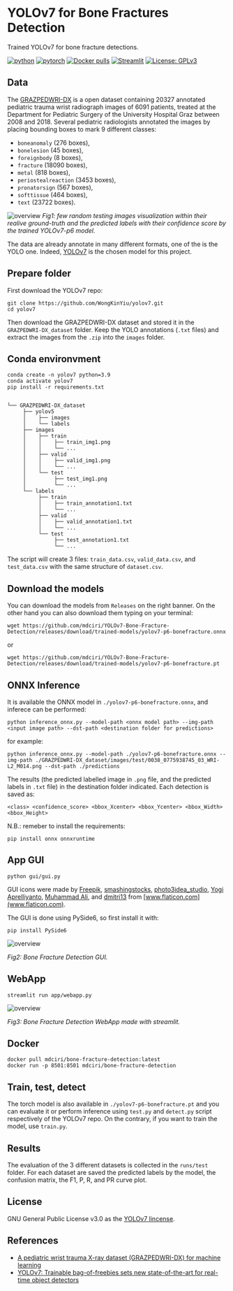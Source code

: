 # YOLOv7 for Bone Fractures Detection

Trained YOLOv7 for bone fracture detections.

[![python](https://img.shields.io/badge/Python-3.9-3776AB.svg?style=flat&logo=python&logoColor=white)](https://www.python.org)
[![pytorch](https://img.shields.io/badge/PyTorch-1.13.1-EE4C2C.svg?style=flat&logo=pytorch)](https://pytorch.org)
[![Docker pulls](https://img.shields.io/docker/pulls/mdciri/bone-fracture-detection)](https://hub.docker.com/repository/docker/mdciri/bone-fracture-detection)
[![Streamlit](https://img.shields.io/badge/Streamlit-1.13.0-FF4B4B.svg?style=flat&logo=Streamlit&logoColor=white)](https://streamlit.io)
[![License: GPLv3](https://img.shields.io/badge/License-GPLv3-blue.svg)](https://www.gnu.org/licenses/gpl-3.0)
 
## Data
The [GRAZPEDWRI-DX](https://www.nature.com/articles/s41597-022-01328-z) is a open dataset containing 20327 annotated pediatric trauma wrist radiograph images of 6091 patients, treated at the Department for Pediatric Surgery of the University Hospital Graz between 2008 and 2018. Several pediatric radiologists annotated the images by placing bounding boxes to mark 9 different classes:

- `boneanomaly`  (276 boxes),
- `bonelesion` (45 boxes),
- `foreignbody` (8 boxes),
- `fracture` (18090 boxes),
- `metal` (818 boxes),
- `periostealreaction` (3453 boxes),
- `pronatorsign` (567 boxes),
- `softtissue` (464 boxes),
- `text` (23722 boxes).

![overview](images/overview_pred.png)
*Fig1: few random testing images visualization within their realive ground-truth and the predicted labels with their confidence score by the trained YOLOv7-p6 model.*

The data are already annotate in many different formats, one of the is the YOLO one. Indeed, [YOLOv7](https://github.com/WongKinYiu/yolov7.git) is the chosen model for this project.

## Prepare folder

First download the YOLOv7 repo:

    git clone https://github.com/WongKinYiu/yolov7.git
    cd yolov7

Then download the GRAZPEDWRI-DX dataset and stored it in the `GRAZPEDWRI-DX_dataset` folder. Keep the YOLO annotations (`.txt` files) and extract the images from the `.zip` into the `images` folder.

## Conda environvment

    conda create -n yolov7 python=3.9
    conda activate yolov7
    pip install -r requirements.txt


    └── GRAZPEDWRI-DX_dataset     
         ├── yolov5
         │    ├── images
         │    └── labels
         ├── images
         │    ├── train
         │    │    ├── train_img1.png
         │    │    └── ...
         │    ├── valid
         │    │    ├── valid_img1.png
         │    │    └── ...
         │    └── test
         │         ├── test_img1.png
         │         └── ...
         └── labels
              ├── train
              │    ├── train_annotation1.txt
              │    └── ...
              ├── valid
              │    ├── valid_annotation1.txt
              │    └── ...
              └── test
                   ├── test_annotation1.txt
                   └── ...

The script will create 3 files: `train_data.csv`, `valid_data.csv`, and `test_data.csv` with the same structure of `dataset.csv`.

## Download the models

You can download the models from `Releases` on the right banner. On the other hand you can also download them typing on your terminal:

    wget https://github.com/mdciri/YOLOv7-Bone-Fracture-Detection/releases/download/trained-models/yolov7-p6-bonefracture.onnx

or

    wget https://github.com/mdciri/YOLOv7-Bone-Fracture-Detection/releases/download/trained-models/yolov7-p6-bonefracture.pt

## ONNX Inference

It is available the ONNX model in `./yolov7-p6-bonefracture.onnx`, and inferece can be performed:

    python inference_onnx.py --model-path <onnx model path> --img-path <input image path> --dst-path <destination folder for predictions>

for example:

    python inference_onnx.py --model-path ./yolov7-p6-bonefracture.onnx --img-path ./GRAZPEDWRI-DX_dataset/images/test/0038_0775938745_03_WRI-L2_M014.png --dst-path ./predictions

The results (the predicted labelled image in `.png` file, and the predicted labels in `.txt` file) in the destination folder indicated. Each detection is saved as:

    <class> <confidence_score> <bbox_Xcenter> <bbox_Ycenter> <bbox_Width> <bbox_Height>

N.B.: remeber to install the requirements:

    pip install onnx onnxruntime

## App GUI

    python gui/gui.py

GUI icons were made by [Freepik](https://www.flaticon.com/authors/freepik), [smashingstocks](https://www.flaticon.com/authors/smashingstocks), [photo3idea_studio](https://www.flaticon.com/authors/photo3idea-studio), [Yogi Aprelliyanto](https://www.flaticon.com/authors/yogi-aprelliyanto), [Muhammad Ali](https://www.flaticon.com/authors/muhammad-ali), and [dmitri13](https://www.flaticon.com/authors/dmitri13) from [www.flaticon.com](www.flaticon.com).

The GUI is done using PySide6, so first install it with:

    pip install PySide6

![overview](images/gui.png)

*Fig2: Bone Fracture Detection GUI.*

## WebApp

    streamlit run app/webapp.py  

![overview](images/webapp.png)

*Fig3: Bone Fracture Detection WebApp made with streamlit.*

## Docker

    docker pull mdciri/bone-fracture-detection:latest
    docker run -p 8501:8501 mdciri/bone-fracture-detection

## Train, test, detect

The torch model is also available in `./yolov7-p6-bonefracture.pt` and you can evaluate it or perform inference using `test.py` and `detect.py` script respectively of the YOLOv7 repo. On the contrary, if you want to train the model, use `train.py`.

## Results

The evaluation of the 3 different datasets is collected in the `runs/test` folder. For each dataset are saved the predicted labels by the model, the confusion matrix, the F1, P, R, and PR curve plot.

## License

GNU General Public License v3.0 as the [YOLOv7 lincense](https://github.com/WongKinYiu/yolov7/blob/main/LICENSE.md).

## References

- [A pediatric wrist trauma X-ray dataset (GRAZPEDWRI-DX) for machine learning](https://www.nature.com/articles/s41597-022-01328-z)
- [YOLOv7: Trainable bag-of-freebies sets new state-of-the-art for real-time object detectors](https://arxiv.org/abs/2207.02696)


